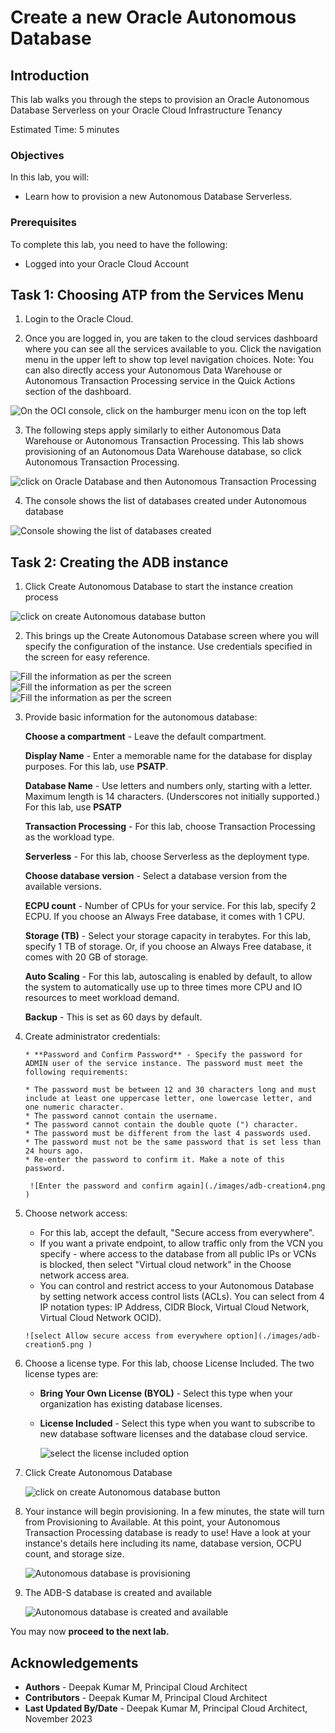 # Create a new Oracle Autonomous Database

## Introduction
This lab walks you through the steps to provision an Oracle Autonomous Database Serverless on your Oracle Cloud Infrastructure Tenancy

Estimated Time: 5 minutes

### Objectives

In this lab, you will:
* Learn how to provision a new Autonomous Database Serverless.

### Prerequisites

To complete this lab, you need to have the following:
* Logged into your Oracle Cloud Account


## Task 1: Choosing ATP from the Services Menu
1. Login to the Oracle Cloud.
  
2. Once you are logged in, you are taken to the cloud services dashboard where you can see all the services available to you. Click the navigation menu in the upper left to show top level navigation choices.
  Note: You can also directly access your Autonomous Data Warehouse or Autonomous Transaction Processing service in the Quick Actions section of the dashboard.

  ![On the OCI console, click on the hamburger menu icon on the top left](./images/oci-menu.png  )
  
3. The following steps apply similarly to either Autonomous Data Warehouse or Autonomous Transaction Processing. This lab shows provisioning of an Autonomous Data Warehouse database, so click Autonomous Transaction Processing.

  ![click on Oracle Database and then Autonomous Transaction Processing](./images/oci-menu-database.png )

4. The console shows the list of databases created under Autonomous database

 ![Console showing the list of databases created](./images/oci-compartment.png )


## Task 2: Creating the ADB instance
1. Click Create Autonomous Database to start the instance creation process

  
  ![click on create Autonomous database button](./images/adb-creation1.png )

2.	This brings up the Create Autonomous Database screen where you will specify the configuration of the instance. Use credentials specified in the screen for easy reference.

  ![Fill the information as per the screen](./images/adb-creation2.png )
  ![Fill the information as per the screen](./images/adb-creation3.png )
  ![Fill the information as per the screen](./images/adb-backup.png )

3.	Provide basic information for the autonomous database:
       
       **Choose a compartment** - Leave the default compartment.

       **Display Name** - Enter a memorable name for the database for display purposes. For this lab, use **PSATP**.

       **Database Name** - Use letters and numbers only, starting with a letter. Maximum length is 14 characters. (Underscores not initially supported.) For this lab, use **PSATP**

       **Transaction Processing** - For this lab, choose Transaction Processing as the workload type.

       **Serverless** - For this lab, choose Serverless as the deployment type.

       **Choose database version** - Select a database version from the available versions.

       **ECPU count** - Number of CPUs for your service. For this lab, specify 2 ECPU. If you choose an Always Free database, it comes with 1 CPU.

       **Storage (TB)** - Select your storage capacity in terabytes. For this lab, specify 1 TB of storage. Or, if you choose an Always Free database, it comes with 20 GB of storage.

       **Auto Scaling** - For this lab, autoscaling is enabled by default, to allow the system to automatically use up to three times more CPU and IO resources to meet workload demand.
       
       **Backup** - This is set as 60 days by default.

4. Create administrator credentials:

       * **Password and Confirm Password** - Specify the password for ADMIN user of the service instance. The password must meet the following requirements:

       * The password must be between 12 and 30 characters long and must include at least one uppercase letter, one lowercase letter, and one numeric character.
       * The password cannot contain the username.
       * The password cannot contain the double quote (") character.
       * The password must be different from the last 4 passwords used.
       * The password must not be the same password that is set less than 24 hours ago.
       * Re-enter the password to confirm it. Make a note of this password.
       
        ![Enter the password and confirm again](./images/adb-creation4.png )

5.	Choose network access:
       * For this lab, accept the default, "Secure access from everywhere".
       * If you want a private endpoint, to allow traffic only from the VCN you specify - where access    to the database from all public IPs or VCNs is blocked, then select "Virtual cloud network" in the Choose network access area.
       * You can control and restrict access to your Autonomous Database by setting network access control lists (ACLs). You can select from 4 IP notation types: IP Address, CIDR Block, Virtual Cloud Network, Virtual Cloud Network OCID).

        ![select Allow secure access from everywhere option](./images/adb-creation5.png )

6.	 Choose a license type. For this lab, choose License Included. The two license types are:

       * **Bring Your Own License (BYOL)** - Select this type when your organization has existing database licenses.
       * **License Included** - Select this type when you want to subscribe to new database software licenses and the database cloud service.
         
         ![select the license included option](./images/adb-creation6.png )

7. Click Create Autonomous Database
    
    ![click on create Autonomous database button](./images/adb-creation7.png )


8. Your instance will begin provisioning. In a few minutes, the state will turn from Provisioning to Available. At this point, your Autonomous Transaction Processing database is ready to use! Have a look at your instance's details here including its name, database version, OCPU count, and storage size.
 
    ![Autonomous database is provisioning](./images/adb-provisioning.png )

9. The ADB-S database is created and available
    
    ![Autonomous database is created and available](./images/adb-provisioned.png )

You may now **proceed to the next lab.**

## Acknowledgements
* **Authors** - Deepak Kumar M, Principal Cloud Architect
* **Contributors** - Deepak Kumar M, Principal Cloud Architect
* **Last Updated By/Date** - Deepak Kumar M, Principal Cloud Architect, November 2023
